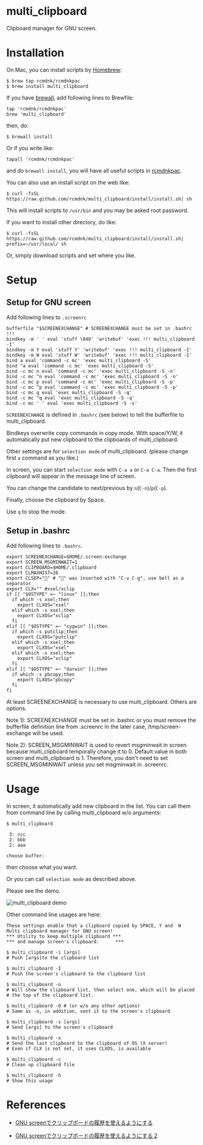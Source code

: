multi_clipboard
================

Clipboard manager for GNU screen.

# Installation

On Mac, you can install scripts by [Homebrew](https://github.com/mxcl/homebrew):

    $ brew tap rcmdnk/rcmdnkpac
    $ brew install multi_clipboard

If you have [brewall](https://github.com/rcmdnk/homebrew-brewall), add following lines to Brewfile:

    tap 'rcmdnk/rcmdnkpac'
    brew 'multi_clipboard'

then, do:

    $ brewall install

Or if you write like:

    tapall 'rcmdnk/rcmdnkpac'

and do `brewall install`, you will have all useful scripts in
[rcmdnkpac](https://github.com/rcmdnk/homebrew-rcmdnkpac).

You can also use an install script on the web like:

    $ curl -fsSL https://raw.github.com/rcmdnk/multi_clipboard/install/install.sh| sh

This will install scripts to `/usr/bin`
and you may be asked root password.

If you want to install other directory, do like:

    $ curl -fsSL https://raw.github.com/rcmdnk/multi_clipboard/install/install.sh|  prefix=~/usr/local/ sh

Or, simply download scripts and set where you like.


# Setup

## Setup for GNU screen

Add following lines to `.screenrc`

    bufferfile "$SCREENEXCHANGE" # SCREENEXCHANGE must be set in .bashrc !!!
    bindkey -m ' ' eval 'stuff \040' 'writebuf' 'exec !!! multi_clipboard -I'
    bindkey -m Y eval 'stuff Y' 'writebuf' 'exec !!! multi_clipboard -I'
    bindkey -m W eval 'stuff W' 'writebuf' 'exec !!! multi_clipboard -I'
    bind a eval 'command -c mc' 'exec multi_clipboard -S'
    bind ^a eval 'command -c mc' 'exec multi_clipboard -S'
    bind -c mc n eval 'command -c mc' 'exec multi_clipboard -S -n'
    bind -c mc ^n eval 'command -c mc' 'exec multi_clipboard -S -n'
    bind -c mc p eval 'command -c mc' 'exec multi_clipboard -S -p'
    bind -c mc ^p eval 'command -c mc' 'exec multi_clipboard -S -p'
    bind -c mc q eval 'exec multi_clipboard -S -q'
    bind -c mc ^q eval 'exec multi_clipboard -S -q'
    bind -c mc ' ' eval 'exec multi_clipboard -S -s'

`SCREENEXCHANGE` is defined in `.bashrc` (see below)
to tell the bufferfile to multi_clipboard.

Bindkeys overwrite copy commands in copy mode.
With space/Y/W, it automatically put new clipboard to the clipboards of multi_clipboard.

Other settings are for `selection mode` of multi_clipboard.
(please change first `a` command as you like.)

In screen, you can start `selection mode` with `C-a a` or `C-a C-a`.
Then the first clipboard will appear in the message line of screen.

You can change the candidate to next/previous by `n`(`C-n`)/`p`(`C-p`).

Finally, choose the clipboard by Space.

Use `q` to stop the mode.


## Setup in .bashrc

Add following lines to `.bashrc`.

    export SCREENEXCHANGE=$HOME/.screen-exchange
    export SCREEN_MSGMINWAIT=1
    export CLIPBOARD=$HOME/.clipboard
    export CLMAXHIST=20
    export CLSEP="" # "" was inserted with "C-v C-g", use bell as a separator
    export CLX="" #xsel/xclip
    if [[ "$OSTYPE" =~ "linux" ]];then
      if which -s xsel;then
        export CLXOS="xsel"
      elif which -s xsel;then
        export CLXOS="xclip"
      fi
    elif [[ "$OSTYPE" =~ "cygwin" ]];then
      if which -s putclip;then
        export CLXOS="putclip"
      elif which -s xsel;then
        export CLXOS="xsel"
      elif which -s xsel;then
        export CLXOS="xclip"
      fi
    elif [[ "$OSTYPE" =~ "darwin" ]];then
      if which -s pbcopy;then
        export CLXOS="pbcopy"
      fi
    fi

At least SCREENEXCHANGE is necessary to use multi_clipboard.
Others are options.

Note 1): SCREENEXCHANGE must be set in .bashrc
         or you must remove the bufferfile definition line from .screenrc
         In the later case, /tmp/screen-exchange will be used.

Note 2): SCREEN_MSGMINWAIT is used to revert msgminwait in screen
         because multi_clipboard temporally change it to 0.
         Default value in both screen and multi_clipboard is 1.
         Therefore, you don't need to set SCREEN_MSGMINWAIT
         unless you set msgminwait in .screenrc.

# Usage

In screen, it automatically add new clipboard in the list.
You can call them from command line by calling multi_clipboard w/o arguments:

    $ multi_clipboard

     3: ccc
     2: bbb
     2: aaa

    choose buffer:


then choose what you want.

Or you can call `selection mode` as described above.

Please see the demo.

![multi_clipboard demo](http://rcmdnk.github.io/images/post/20131204_multi_clipboard.gif)



Other command line usages are here:

    These settings enable that a clipboard copied by SPACE, Y and  W
    Multi clipboard manager for GNU screen!
    *** Utility to keep multiple clipboard ***
    *** and manage screen's clipboard.      ***
    
    $ multi_clipboard -i [args]
    # Push [args]to the clipboard list
    
    $ multi_clipboard -I
    # Push the screen's clipboard to the clipboard list
    
    $ multi_clipboard -o
    # Will show the clipboard list, then select one, which will be placed
    # the top of the clipboard list.
    
    $ multi_clipboard -O # (or w/o any other options)
    # Same as -o, in addition, sent it to the screen's clipboard
    
    $ multi_clipboard -s [args]
    # Send [args] to the screen's clipboard
    
    $ multi_clipboard -x
    # Send the last clipboard to the clipboard of OS (X server)
    # Even if CLX is not set, it uses CLXOS, is available
    
    $ multi_clipboard -c
    # Clean up clipboard file
    
    $ multi_clipboard -h
    # Show this usage
    

# References

* [GNU screenでクリップボードの履歴を使えるようにする](http://rcmdnk.github.io/blog/2013/03/24/screen-bash/)

* [GNU screenでクリップボードの履歴を使えるようにする 2](http://rcmdnk.github.io/blog/2013/12/04/computer-screen/)
